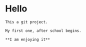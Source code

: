 
# **Hello**

```
This a git project.

My first one, after school begins.
```

```
**I am enjoying it**
```